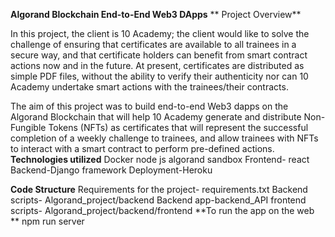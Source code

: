
**Algorand Blockchain End-to-End Web3 DApps**
**
Project Overview**

In this project, the client is 10 Academy; the client would like to solve the challenge of ensuring that certificates are available to all trainees in a secure way, and that certificate holders can benefit from smart contract actions now and in the future. At present, certificates are distributed as simple PDF files, without the ability to verify their authenticity nor can 10 Academy undertake smart actions with the trainees/their contracts.

The aim of this project was to build end-to-end Web3 dapps on the Algorand Blockchain that will help 10 Academy generate and distribute Non-Fungible Tokens (NFTs) as certificates that will represent the successful completion of a weekly challenge to trainees, and allow trainees with NFTs to interact with a smart contract to perform pre-defined actions.
**Technologies utilized**
Docker
node js
algorand sandbox
Frontend- react
Backend-Django framework
Deployment-Heroku

**Code Structure**
Requirements for the project- requirements.txt
Backend scripts- Algorand_project/backend
Backend app-backend_API
frontend scripts- Algorand_project/backend/frontend
**To run the app on the web **
npm run server
